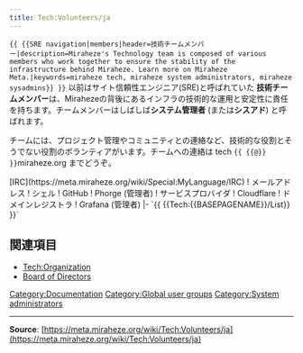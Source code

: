 ```yaml
---
title: Tech:Volunteers/ja
---
```


 `{{ {{SRE navigation|members|header=技術チームメンバー|description=Miraheze's Technology team is composed of various members who work together to ensure the stability of the infrastructure behind Miraheze. Learn more on Miraheze Meta.|keywords=miraheze tech, miraheze system administrators, miraheze sysadmins}} }}`
以前はサイト信頼性エンジニア(SRE)と呼ばれていた **技術チームメンバー**は、Mirahezeの背後にあるインフラの技術的な運用と安定性に責任を持ちます。チームメンバーはしばしば**システム管理者** (または**シスアド**) と呼ばれます。

チームには、プロジェクト管理やコミュニティとの連絡など、技術的な役割とそうでない役割のボランティアがいます。チームへの連絡は tech `{{ {{@}} }}`miraheze.org までどうぞ。

<div style="width: 100%; overflow: auto;>
{| class="wikitable center"
|-
! class="unsortable"| [ `{{ {{fullurl:Tech:Volunteers/List|action=edit}} }}` +/-]
! 名前と権限
! Libera Chatのニックネーム<br /> [IRC](https://meta.miraheze.org/wiki/Special:MyLanguage/IRC)
! メールアドレス
! シェル
! GitHub
! Phorge (管理者)
! サービスプロバイダ
! Cloudflare
! ドメインレジストラ
! Grafana (管理者)
|- `{{ {{Tech:{{BASEPAGENAME}}/List}} }}`

## 関連項目 

* [Tech:Organization](https://meta.miraheze.org/wiki/Tech:Organization)
* [Board of Directors](https://meta.miraheze.org/wiki/Board_of_Directors)

[Category:Documentation](https://meta.miraheze.org/wiki/Category:Documentation)
[Category:Global user groups](https://meta.miraheze.org/wiki/Category:Global_user_groups)
[Category:System administrators](https://meta.miraheze.org/wiki/Category:System_administrators)

----
**Source**: [https://meta.miraheze.org/wiki/Tech:Volunteers/ja](https://meta.miraheze.org/wiki/Tech:Volunteers/ja)